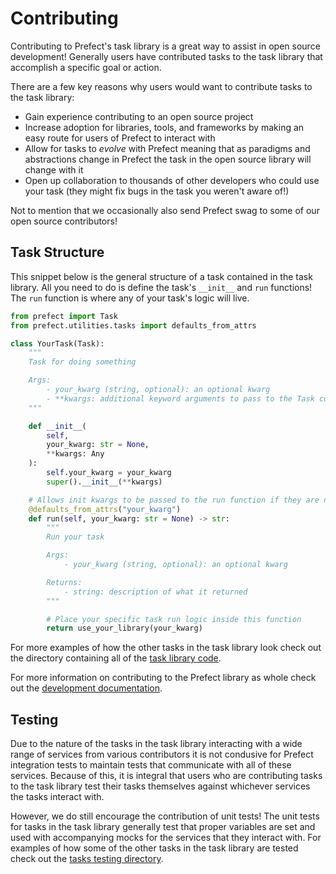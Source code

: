 # Contributing

Contributing to Prefect's task library is a great way to assist in open source development! Generally
users have contributed tasks to the task library that accomplish a specific goal or action. 

There are a few key reasons why users would want to contribute tasks to the task library:

- Gain experience contributing to an open source project
- Increase adoption for libraries, tools, and frameworks by making an easy route for users of Prefect to
interact with
- Allow for tasks to _evolve_ with Prefect meaning that as paradigms and abstractions change in Prefect
the task in the open source library will change with it
- Open up collaboration to thousands of other developers who could use your task (they might fix bugs in
the task you weren't aware of!)

Not to mention that we occasionally also send Prefect swag to some of our open source contributors!

<script>
import { Tweet } from 'vue-tweet-embed/dist'

export default {
    components: {Tweet}
}
</script>

<Tweet id="1298298873878847490"></Tweet>

## Task Structure

This snippet below is the general structure of a task contained in the task library. All you need to do
is define the task's `__init__` and `run` functions! The `run` function is where any of your task's logic
will live.

```python
from prefect import Task
from prefect.utilities.tasks import defaults_from_attrs

class YourTask(Task):
    """
    Task for doing something

    Args:
        - your_kwarg (string, optional): an optional kwarg
        - **kwargs: additional keyword arguments to pass to the Task constructor
    """

    def __init__(
        self,
        your_kwarg: str = None,
        **kwargs: Any
    ):
        self.your_kwarg = your_kwarg
        super().__init__(**kwargs)

    # Allows init kwargs to be passed to the run function if they are not overridden
    @defaults_from_attrs("your_kwarg")
    def run(self, your_kwarg: str = None) -> str:
        """
        Run your task

        Args:
            - your_kwarg (string, optional): an optional kwarg

        Returns:
            - string: description of what it returned
        """

        # Place your specific task run logic inside this function
        return use_your_library(your_kwarg)
```

For more examples of how the other tasks in the task library look check out the directory
containing all of the [task library code](https://github.com/PrefectHQ/prefect/tree/master/src/prefect/tasks).

For more information on contributing to the Prefect library as whole check out the
[development documentation](/core/development/overview.html).

## Testing

Due to the nature of the tasks in the task library interacting with a wide range of services from various
contributors it is not condusive for Prefect integration tests to maintain tests that communicate with
all of these services. Because of this, it is integral that users who are contributing tasks to the task
library test their tasks themselves against whichever services the tasks interact with.

However, we do still encourage the contribution of unit tests! The unit tests for tasks in the task
library generally test that proper variables are set and used with accompanying mocks for the services
that they interact with. For examples of how some of the other tasks in the task library are tested check
out the [tasks testing directory](https://github.com/PrefectHQ/prefect/tree/master/tests/tasks).
